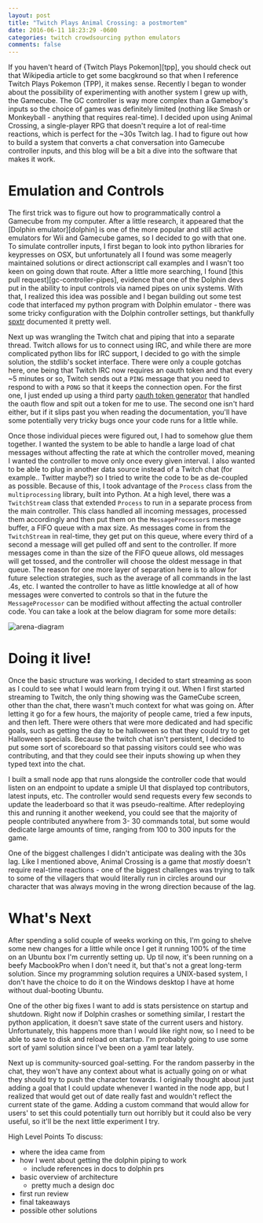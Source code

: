 ```yaml
---
layout: post
title: "Twitch Plays Animal Crossing: a postmortem"
date: 2016-06-11 18:23:29 -0600
categories: twitch crowdsourcing python emulators
comments: false
---
```


If you haven't heard of {Twitch Plays Pokemon][tpp], you should check out that
Wikipedia article to get some bacgkround so that when I reference Twitch Plays
Pokemon (TPP), it makes sense. Recently I began to wonder about the possibility
of experimenting with another system I grew up with, the Gamecube. The GC
controller is way more complex than a Gameboy's inputs so the choice of games
was definitely limited (nothing like Smash or Monkeyball - anything that
requires real-time). I decided upon using Animal Crossing, a single-player RPG
that doesn't require a lot of real-time reactions, which is perfect for the
~30s Twitch lag. I had to figure out how to build a system that converts
a chat conversation into Gamecube controller inputs, and this blog will be
a bit a dive into the software that makes it work.

Emulation and Controls
======================

The first trick was to figure out how to programmatically control a Gamecube
from my computer. After a little research, it appeared that the [Dolphin
emulator][dolphin] is one of the more popular and still active emulators for
Wii and Gamecube games, so I decided to go with that one. To simulate
controller inputs, I first began to look into python libraries for keypresses
on OSX, but unfortunately all I found was some meagerly maintained solutions or
direct actionscript call examples and I wasn't too keen on going down that
route. After a little more searching, I found [this pull request][gc-controller-pipes],
evidence that one of the Dolphin devs put in the ability to input controls via
named pipes on unix systems. With that, I realized this idea was possible and
I began building out some test code that interfaced my python program with
Dolphin emulator - there was some tricky configuration with the Dolphin
controller settings, but thankfully [spxtr][spxtr] documented it pretty well.

Next up was wrangling the Twitch chat and piping that into a separate thread.
Twitch allows for us to connect using IRC, and while there are more complicated
python libs for IRC support, I decided to go with the simple solution, the
stdlib's socket interface. There were only a couple gotchas here, one being
that Twitch IRC now requires an oauth token and that every ~5 minutes or so,
Twitch sends out a `PING` message that you need to respond to with a `PONG` so
that it keeps the connection open. For the first one, I just ended up using
a third party [oauth token generator][twitch-chat-oauth] that handled the oauth
flow and spit out a token for me to use. The second one isn't hard either, but
if it slips past you when reading the documentation, you'll have some
potentially very tricky bugs once your code runs for a little while.

Once those individual pieces were figured out, I had to somehow glue them
together. I wanted the system to be able to handle a large load of chat
messages without affecting the rate at which the controller moved, meaning
I wanted the controller to move only once every given interval. I also wanted to be
able to plug in another data source instead of a Twitch chat (for example..
Twitter maybe?) so I tried to write the code to be as de-coupled as possible.
Because of this, I took advantage of the `Process` class from the
`multiprocessing` library, built into Python. At a high level, there was
a `TwitchStream` class that extended `Process` to run in a separate process
from the main controller. This class handled all incoming messages, processed
them accordingly and then put them on the `MessageProcessor`s message
buffer, a FIFO queue with a max size. As messages come in from the
`TwitchStream` in real-time, they get put on this queue, where every
third of a second a message will get pulled off and sent to the controller. If
more messages come in than the size of the FIFO queue allows, old messages will
get tossed, and the controller will choose the oldest message in that queue.
The reason for one more layer of separation here is to allow for future
selection strategies, such as the average of all commands in the last .4s, etc.
I wanted the controller to have as little knowledge at all of how messages were
converted to controls so that in the future the `MessageProcessor` can be
modified without affecting the actual controller code. You can take a look at
the below diagram for some more details:

![arena-diagram](https://raw.githubusercontent.com/phouse512/arena/master/scoreboard/final_gc_arena.png)

Doing it live!
==============

Once the basic structure was working, I decided to start streaming as soon as
I could to see what I would learn from trying it out. When I first started
streaming to Twitch, the only thing showing was the GameCube screen, other than
the chat, there wasn't much context for what was going on. After letting it go
for a few hours, the majority of people came, tried a few inputs, and then
left. There were others that were more dedicated and had specific goals, such
as getting the day to be halloween so that they could try to get Halloween
specials. Because the twitch chat isn't persistent, I decided to put some sort
of scoreboard so that passing visitors could see who was contributing, and that
they could see their inputs showing up when they typed text into the chat.

I built a small node app that runs alongside the controller code that would
listen on an endpoint to update a smiple UI that displayed top contributors,
latest inputs, etc. The controller would send requests every few seconds to
update the leaderboard so that it was pseudo-realtime. After redeploying this
and running it another weekend, you could see that the majority of people
contributed anywhere from 3- 30 commands total, but some would dedicate large
amounts of time, ranging from 100 to 300 inputs for the game. 

One of the biggest challenges I didn't anticipate was dealing with the 30s lag.
Like I mentioned above, Animal Crossing is a game that *mostly* doesn't require
real-time reactions - one of the biggest challenges was trying to talk to some
of the villagers that would literally run in circles around our character that
was always moving in the wrong direction because of the lag.

What's Next
===========

After spending a solid couple of weeks working on this, I'm going to shelve
some new changes for a little while once I get it running 100% of the time on
an Ubuntu box I'm currently setting up. Up til now, it's been running on
a beefy MacbookPro when I don't need it, but that's not a great long-term
solution. Since my programming solution requires a UNIX-based system, I don't
have the choice to do it on the Windows desktop I have at home without
dual-booting Ubuntu.

One of the other big fixes I want to add is stats persistence on startup and
shutdown. Right now if Dolphin crashes or something similar, I restart the
python application, it doesn't save state of the current users and history.
Unfortunately, this happens more than I would like right now, so I need to be
able to save to disk and reload on startup. I'm probably going to use some sort
of yaml solution since I've been on a yaml tear lately.

Next up is community-sourced goal-setting. For the random passerby in the chat,
they won't have any context about what is actually going on or what they should
try to push the character towards. I originally thought about just adding
a goal that I could update whenever I wanted in the node app, but I realized
that would get out of date really fast and wouldn't reflect the current state
of the game. Adding a custom command that would allow for users' to set this
could potentially turn out horribly but it could also be very useful, so it'll
be the next little experiment I try.






High Level Points To discuss:
 - where the idea came from
 - how I went about getting the dolphin piping to work
    - include references in docs to dolphin prs
 - basic overview of architecture
    - pretty much a design doc
 - first run review
 - final takeaways
 - possible other solutions

[twitch-chat-oauth]: http://www.twitchapps.com/tmi/
[spxtr]: https://github.com/spxtr
